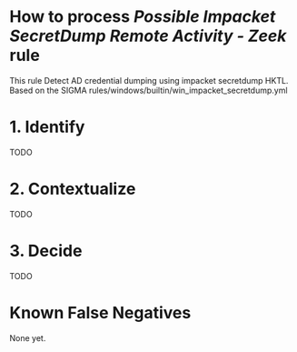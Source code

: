 # How to process *Possible Impacket SecretDump Remote Activity - Zeek* rule
This rule Detect AD credential dumping using impacket secretdump HKTL. Based on the SIGMA rules/windows/builtin/win_impacket_secretdump.yml

# 1. Identify
TODO

# 2. Contextualize
TODO

# 3. Decide
TODO

# Known False Negatives
None yet.
